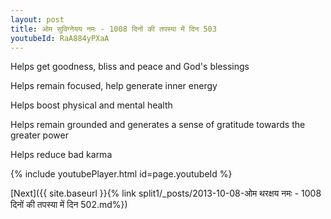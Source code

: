 ```yaml
---
layout: post
title: ओम सुविग्नेयय नमः - 1008 दिनों की तपस्या में दिन 503
youtubeId: RaA884yPXaA
---
```

 
 
Helps get goodness, bliss and peace and God's blessings
 
Helps remain focused, help generate inner energy 
 
Helps boost physical and mental health 
 
Helps remain grounded and generates a sense of gratitude towards the greater power 
 
Helps reduce bad karma
 
 
 
 


{% include youtubePlayer.html id=page.youtubeId %}
 
[Next]({{ site.baseurl }}{% link  split1/_posts/2013-10-08-ओम थरक्षय नमः - 1008 दिनों की तपस्या में दिन 502.md%})
 
